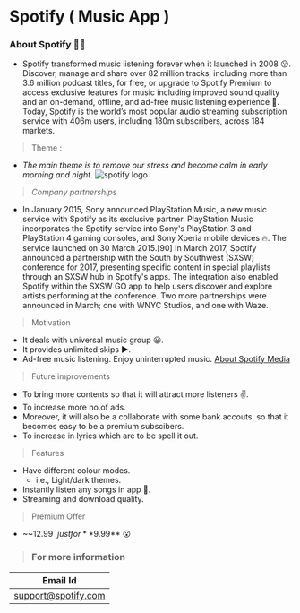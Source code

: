 # **Spotify** **( Music App )** 
### **About Spotify** 🎵🎵
* Spotify transformed music listening forever when it launched in 2008 😮. Discover, manage and share over 82 million tracks, including more than 3.6 million podcast titles, for free, or upgrade to Spotify Premium to access exclusive features for music including improved sound quality and an on-demand, offline, and ad-free music listening experience 🎵. Today, Spotify is the world’s most popular audio streaming subscription service with 406m users, including 180m subscribers, across 184 markets.
> Theme :
* *The main theme is to remove our stress and become calm in early morning and night.*
![spotify logo](https://static-01.daraz.pk/p/14b872a1c3695a266b59eaa741ffec1c.png)
> *Company partnerships*
* In January 2015, Sony announced PlayStation Music, a new music service with Spotify as its exclusive partner. PlayStation Music incorporates the Spotify service into Sony's PlayStation 3 and PlayStation 4 gaming consoles, and Sony Xperia mobile devices 🔥. The service launched on 30 March 2015.[90] In March 2017, Spotify announced a partnership with the South by Southwest (SXSW) conference for 2017, presenting specific content in special playlists through an SXSW hub in Spotify's apps. The integration also enabled Spotify within the SXSW GO app to help users discover and explore artists performing at the conference. Two more partnerships were announced in March; one with WNYC Studios, and one with Waze.
> Motivation 
*  It deals with universal music group 😀.
* It provides unlimited skips ▶️.
* Ad-free music listening. Enjoy uninterrupted music.
[About Spotify Media](http://www.spotify.com/)
> Future improvements
* To bring more contents so that it will attract more listeners ✌️. 
* To increase more no.of ads.
* Moreover, it will also be a collaborate with some bank accouts. so that it becomes easy to be a premium subscibers.
* To increase in lyrics which are to be spell it out.  
> Features
* Have different colour modes.
   * i.e., Light/dark themes.
* Instantly listen any songs in app 💯.
* Streaming and download quality.
> Premium Offer 
* ~~12.99$~~ just for **9.99$** 😮
> ### For more information 
| Email  Id           |
| ------------------- |
| support@spotify.com | 

